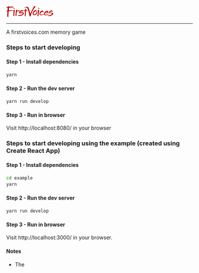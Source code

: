 ![logo](https://github.com/CharlieBodman/fv-games-boilerplate/blob/master/www/assets/images/logo.png?raw=true)

---

A firstvoices.com memory game

### Steps to start developing

#### Step 1 - Install dependencies
```bash
yarn
```

#### Step 2 - Run the dev server
```bash
yarn run develop
```

#### Step 3 - Run in browser

Visit http://localhost:8080/ in your browser

### Steps to start developing using the example (created using Create React App)

#### Step 1 - Install dependencies
```bash
cd example
yarn
```

#### Step 2 - Run the dev server
```bash
yarn run develop
```

#### Step 3 - Run in browser

Visit http://localhost:3000/ in your browser.

#### Notes

* The 